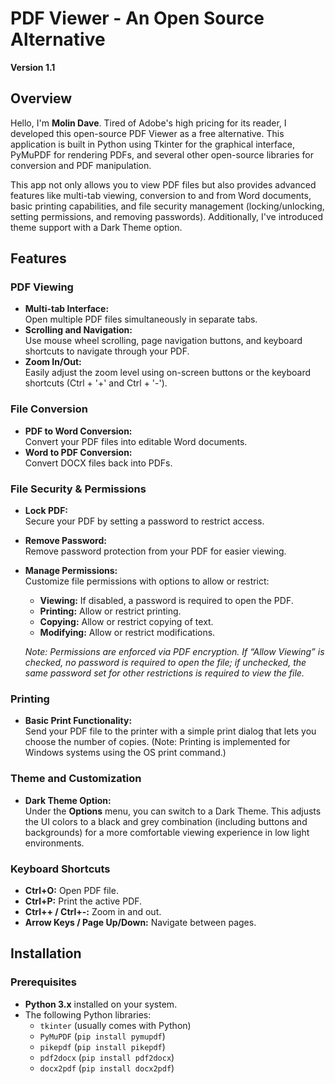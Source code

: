 # PDF Viewer - An Open Source Alternative

**Version 1.1**

## Overview

Hello, I'm **Molin Dave**. Tired of Adobe's high pricing for its reader, I developed this open-source PDF Viewer as a free alternative. This application is built in Python using Tkinter for the graphical interface, PyMuPDF for rendering PDFs, and several other open-source libraries for conversion and PDF manipulation. 

This app not only allows you to view PDF files but also provides advanced features like multi-tab viewing, conversion to and from Word documents, basic printing capabilities, and file security management (locking/unlocking, setting permissions, and removing passwords). Additionally, I've introduced theme support with a Dark Theme option.

## Features

### PDF Viewing
- **Multi-tab Interface:**  
  Open multiple PDF files simultaneously in separate tabs.
- **Scrolling and Navigation:**  
  Use mouse wheel scrolling, page navigation buttons, and keyboard shortcuts to navigate through your PDF.
- **Zoom In/Out:**  
  Easily adjust the zoom level using on-screen buttons or the keyboard shortcuts (Ctrl + '+' and Ctrl + '-').

### File Conversion
- **PDF to Word Conversion:**  
  Convert your PDF files into editable Word documents.
- **Word to PDF Conversion:**  
  Convert DOCX files back into PDFs.

### File Security & Permissions
- **Lock PDF:**  
  Secure your PDF by setting a password to restrict access.
- **Remove Password:**  
  Remove password protection from your PDF for easier viewing.
- **Manage Permissions:**  
  Customize file permissions with options to allow or restrict:
  - **Viewing:** If disabled, a password is required to open the PDF.
  - **Printing:** Allow or restrict printing.
  - **Copying:** Allow or restrict copying of text.
  - **Modifying:** Allow or restrict modifications.
  
  *Note: Permissions are enforced via PDF encryption. If “Allow Viewing” is checked, no password is required to open the file; if unchecked, the same password set for other restrictions is required to view the file.*

### Printing
- **Basic Print Functionality:**  
  Send your PDF file to the printer with a simple print dialog that lets you choose the number of copies. (Note: Printing is implemented for Windows systems using the OS print command.)

### Theme and Customization
- **Dark Theme Option:**  
  Under the **Options** menu, you can switch to a Dark Theme. This adjusts the UI colors to a black and grey combination (including buttons and backgrounds) for a more comfortable viewing experience in low light environments.

### Keyboard Shortcuts
- **Ctrl+O:** Open PDF file.
- **Ctrl+P:** Print the active PDF.
- **Ctrl++ / Ctrl+-:** Zoom in and out.
- **Arrow Keys / Page Up/Down:** Navigate between pages.

## Installation

### Prerequisites
- **Python 3.x** installed on your system.
- The following Python libraries:
  - `tkinter` (usually comes with Python)
  - `PyMuPDF` (`pip install pymupdf`)
  - `pikepdf` (`pip install pikepdf`)
  - `pdf2docx` (`pip install pdf2docx`)
  - `docx2pdf` (`pip install docx2pdf`)
